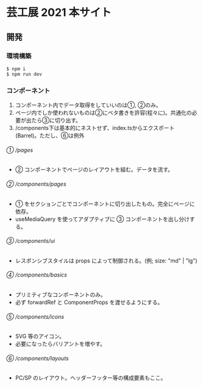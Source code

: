# 芸工展 2021 本サイト

## 開発

### 環境構築

```
$ npm i
$ npm run dev
```




### コンポーネント
1. コンポーネント内でデータ取得をしていいのは①, ②のみ。
2. ページ内でしか使われないものは②にベタ書きを許容(程々に)。共通化の必要が出たら③に切り出す。
3. /components下は基本的にネストせず、index.tsからエクスポート(Barrel)。ただし、⑥は例外

###### ① /pages
- ② コンポーネントでページのレイアウトを組む。データを流す。

###### ② /components/pages

- ① をセクションごとでコンポーネントに切り出したもの。完全にページに依存。
- useMediaQuery を使ってアダプティブに ③ コンポーネントを出し分けする。

###### ③ /components/ui

- レスポンシブスタイルは props によって制御される。(例; size: "md" | "lg")

###### ④ /components/basics

- プリミティブなコンポーネントのみ。
- 必ず forwardRef と ComponentProps を渡せるようにする。


###### ⑤ /components/icons

- SVG 等のアイコン。
- 必要になったらバリアントを増やす。


###### ⑥ /components/layouts

- PC/SP のレイアウト。ヘッダーフッター等の構成要素もここ。

